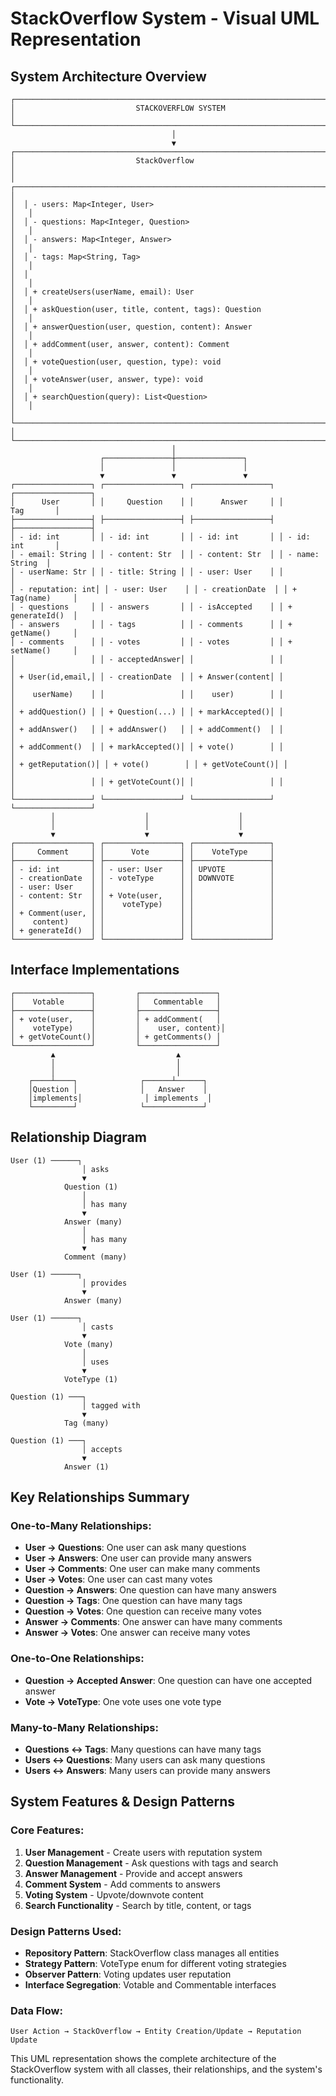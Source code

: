 # StackOverflow System - Visual UML Representation

## System Architecture Overview

```
┌─────────────────────────────────────────────────────────────────────────────┐
│                           STACKOVERFLOW SYSTEM                              │
└─────────────────────────────────────────────────────────────────────────────┘
                                    │
                                    ▼
┌─────────────────────────────────────────────────────────────────────────────┐
│                           StackOverflow                                     │
│  ┌─────────────────────────────────────────────────────────────────────┐   │
│  │ - users: Map<Integer, User>                                         │   │
│  │ - questions: Map<Integer, Question>                                 │   │
│  │ - answers: Map<Integer, Answer>                                     │   │
│  │ - tags: Map<String, Tag>                                            │   │
│  │                                                                     │   │
│  │ + createUsers(userName, email): User                               │   │
│  │ + askQuestion(user, title, content, tags): Question               │   │
│  │ + answerQuestion(user, question, content): Answer                 │   │
│  │ + addComment(user, answer, content): Comment                      │   │
│  │ + voteQuestion(user, question, type): void                        │   │
│  │ + voteAnswer(user, answer, type): void                            │   │
│  │ + searchQuestion(query): List<Question>                           │   │
│  └─────────────────────────────────────────────────────────────────────┘   │
└─────────────────────────────────────────────────────────────────────────────┘
                                    │
                    ┌───────────────┼───────────────┐
                    │               │               │
                    ▼               ▼               ▼
┌─────────────────┐ ┌─────────────────┐ ┌─────────────────┐ ┌─────────────────┐
│      User       │ │     Question    │ │      Answer     │ │       Tag       │
├─────────────────┤ ├─────────────────┤ ├─────────────────┤ ├─────────────────┤
│ - id: int       │ │ - id: int       │ │ - id: int       │ │ - id: int       │
│ - email: String │ │ - content: Str  │ │ - content: Str  │ │ - name: String  │
│ - userName: Str │ │ - title: String │ │ - user: User    │ │                 │
│ - reputation: int│ │ - user: User    │ │ - creationDate  │ │ + Tag(name)     │
│ - questions     │ │ - answers       │ │ - isAccepted    │ │ + generateId()  │
│ - answers       │ │ - tags          │ │ - comments      │ │ + getName()     │
│ - comments      │ │ - votes         │ │ - votes         │ │ + setName()     │
│                 │ │ - acceptedAnswer│ │                 │ │                 │
│ + User(id,email,│ │ - creationDate  │ │ + Answer(content│ │                 │
│    userName)    │ │                 │ │    user)        │ │                 │
│ + addQuestion() │ │ + Question(...) │ │ + markAccepted()│ │                 │
│ + addAnswer()   │ │ + addAnswer()   │ │ + addComment()  │ │                 │
│ + addComment()  │ │ + markAccepted()│ │ + vote()        │ │                 │
│ + getReputation()│ │ + vote()        │ │ + getVoteCount()│ │                 │
│                 │ │ + getVoteCount()│ │                 │ │                 │
└─────────────────┘ └─────────────────┘ └─────────────────┘ └─────────────────┘
         │                    │                    │
         │                    │                    │
         ▼                    ▼                    ▼
┌─────────────────┐ ┌─────────────────┐ ┌─────────────────┐
│     Comment     │ │      Vote       │ │    VoteType     │
├─────────────────┤ ├─────────────────┤ ├─────────────────┤
│ - id: int       │ │ - user: User    │ │ UPVOTE          │
│ - creationDate  │ │ - voteType      │ │ DOWNVOTE        │
│ - user: User    │ │                 │ │                 │
│ - content: Str  │ │ + Vote(user,    │ │                 │
│                 │ │    voteType)    │ │                 │
│ + Comment(user, │ │                 │ │                 │
│    content)     │ │                 │ │                 │
│ + generateId()  │ │                 │ │                 │
└─────────────────┘ └─────────────────┘ └─────────────────┘
```

## Interface Implementations

```
┌─────────────────┐         ┌─────────────────┐
│    Votable      │         │   Commentable   │
├─────────────────┤         ├─────────────────┤
│ + vote(user,    │         │ + addComment(   │
│    voteType)    │         │    user, content)│
│ + getVoteCount()│         │ + getComments() │
└─────────────────┘         └─────────────────┘
         ▲                           ▲
         │                           │
         │                           │
    ┌────┴────┐              ┌──────┴──────┐
    │Question │              │   Answer    │
    │implements│              │ implements  │
    └─────────┘              └─────────────┘
```

## Relationship Diagram

```
User (1) ──────┐
                │ asks
                ▼
            Question (1)
                │
                │ has many
                ▼
            Answer (many)
                │
                │ has many
                ▼
            Comment (many)

User (1) ──────┐
                │ provides
                ▼
            Answer (many)

User (1) ──────┐
                │ casts
                ▼
            Vote (many)
                │
                │ uses
                ▼
            VoteType (1)

Question (1) ───┐
                │ tagged with
                ▼
            Tag (many)

Question (1) ───┐
                │ accepts
                ▼
            Answer (1)
```

## Key Relationships Summary

### One-to-Many Relationships:
- **User → Questions**: One user can ask many questions
- **User → Answers**: One user can provide many answers  
- **User → Comments**: One user can make many comments
- **User → Votes**: One user can cast many votes
- **Question → Answers**: One question can have many answers
- **Question → Tags**: One question can have many tags
- **Question → Votes**: One question can receive many votes
- **Answer → Comments**: One answer can have many comments
- **Answer → Votes**: One answer can receive many votes

### One-to-One Relationships:
- **Question → Accepted Answer**: One question can have one accepted answer
- **Vote → VoteType**: One vote uses one vote type

### Many-to-Many Relationships:
- **Questions ↔ Tags**: Many questions can have many tags
- **Users ↔ Questions**: Many users can ask many questions
- **Users ↔ Answers**: Many users can provide many answers

## System Features & Design Patterns

### Core Features:
1. **User Management** - Create users with reputation system
2. **Question Management** - Ask questions with tags and search
3. **Answer Management** - Provide and accept answers
4. **Comment System** - Add comments to answers
5. **Voting System** - Upvote/downvote content
6. **Search Functionality** - Search by title, content, or tags

### Design Patterns Used:
- **Repository Pattern**: StackOverflow class manages all entities
- **Strategy Pattern**: VoteType enum for different voting strategies
- **Observer Pattern**: Voting updates user reputation
- **Interface Segregation**: Votable and Commentable interfaces

### Data Flow:
```
User Action → StackOverflow → Entity Creation/Update → Reputation Update
```

This UML representation shows the complete architecture of the StackOverflow system with all classes, their relationships, and the system's functionality. 